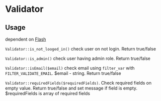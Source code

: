 # Validator
## Usage

dependent on [Flash](https://github.com/sashagar86/Flash)

```Validator::is_not_looged_in()``` check user on not login. Return true/false

```Validator::is_admin()``` check user having admin role. Return true/false

```Validator::isEmail($email)``` check email using `filter_var` with `FILTER_VALIDATE_EMAIL`. $email - string. Return true/false

```Validator::requiredFields($requiredFields)```. Check required fields on empty value. Return true/false and set message if field is empty. $requiredFields is array of required fields


